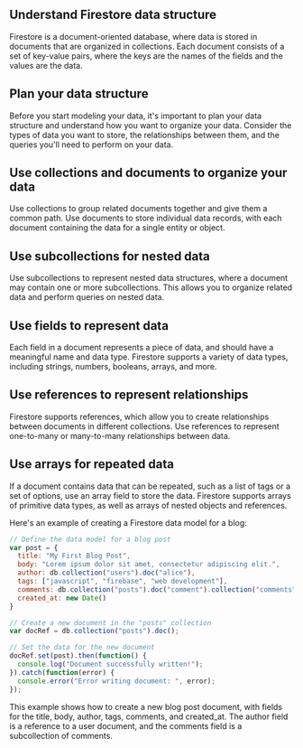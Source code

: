 ## Understand Firestore data structure

Firestore is a document-oriented database, where data is stored in documents that are organized in collections. Each document consists of a set of key-value pairs, where the keys are the names of the fields and the values are the data.

## Plan your data structure

Before you start modeling your data, it's important to plan your data structure and understand how you want to organize your data. Consider the types of data you want to store, the relationships between them, and the queries you'll need to perform on your data.

## Use collections and documents to organize your data

Use collections to group related documents together and give them a common path. Use documents to store individual data records, with each document containing the data for a single entity or object.

## Use subcollections for nested data

Use subcollections to represent nested data structures, where a document may contain one or more subcollections. This allows you to organize related data and perform queries on nested data.

## Use fields to represent data

Each field in a document represents a piece of data, and should have a meaningful name and data type. Firestore supports a variety of data types, including strings, numbers, booleans, arrays, and more.

## Use references to represent relationships

Firestore supports references, which allow you to create relationships between documents in different collections. Use references to represent one-to-many or many-to-many relationships between data.

## Use arrays for repeated data

If a document contains data that can be repeated, such as a list of tags or a set of options, use an array field to store the data. Firestore supports arrays of primitive data types, as well as arrays of nested objects and references.

Here's an example of creating a Firestore data model for a blog:

```javascript
// Define the data model for a blog post
var post = {
  title: "My First Blog Post",
  body: "Lorem ipsum dolor sit amet, consectetur adipiscing elit.",
  author: db.collection("users").doc("alice"),
  tags: ["javascript", "firebase", "web development"],
  comments: db.collection("posts").doc("comment").collection("comments"),
  created_at: new Date()
}

// Create a new document in the "posts" collection
var docRef = db.collection("posts").doc();

// Set the data for the new document
docRef.set(post).then(function() {
  console.log("Document successfully written!");
}).catch(function(error) {
  console.error("Error writing document: ", error);
});
```

This example shows how to create a new blog post document, with fields for the title, body, author, tags, comments, and created_at. The author field is a reference to a user document, and the comments field is a subcollection of comments.